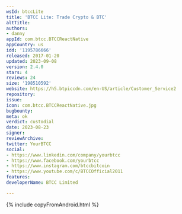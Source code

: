 ```yaml
---
wsId: btccLite
title: 'BTCC Lite: Trade Crypto & BTC'
altTitle: 
authors:
- danny
appId: com.btcc.BTCCReactNative
appCountry: us
idd: '1195786666'
released: 2017-01-20
updated: 2023-09-08
version: 2.4.0
stars: 4
reviews: 24
size: '198510592'
website: https://h5.btpiccdn.com/en-US/article/Customer_Service2
repository: 
issue: 
icon: com.btcc.BTCCReactNative.jpg
bugbounty: 
meta: ok
verdict: custodial
date: 2023-08-23
signer: 
reviewArchive: 
twitter: YourBTCC
social:
- https://www.linkedin.com/company/yourbtcc
- https://www.facebook.com/yourbtcc
- https://www.instagram.com/btccbitcoin
- https://www.youtube.com/c/BTCCOfficial2011
features: 
developerName: BTCC Limited

---
```


{% include copyFromAndroid.html %}